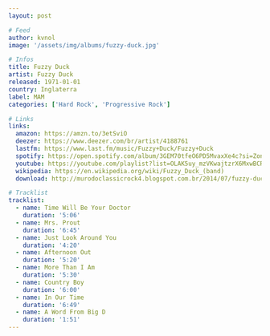 ```yaml
---
layout: post

# Feed
author: kvnol
image: '/assets/img/albums/fuzzy-duck.jpg'

# Infos
title: Fuzzy Duck
artist: Fuzzy Duck
released: 1971-01-01
country: Inglaterra
label: MAM
categories: ['Hard Rock', 'Progressive Rock']

# Links
links:
  amazon: https://amzn.to/3etSviO
  deezer: https://www.deezer.com/br/artist/4188761
  lastfm: https://www.last.fm/music/Fuzzy+Duck/Fuzzy+Duck
  spotify: https://open.spotify.com/album/3GEM70tfeO6PD5MvaxXe4c?si=ZonPrj2VSJaoUMBlzhrnZQ
  youtube: https://youtube.com/playlist?list=OLAK5uy_mzVKwajtzrX6MxwBCRRypeNR2W-XQL_p4
  wikipedia: https://en.wikipedia.org/wiki/Fuzzy_Duck_(band)
  download: http://murodoclassicrock4.blogspot.com.br/2014/07/fuzzy-duck-1971.html

# Tracklist
tracklist:
  - name: Time Will Be Your Doctor
    duration: '5:06'
  - name: Mrs. Prout
    duration: '6:45'
  - name: Just Look Around You
    duration: '4:20'
  - name: Afternoon Out
    duration: '5:20'
  - name: More Than I Am
    duration: '5:30'
  - name: Country Boy
    duration: '6:00'
  - name: In Our Time
    duration: '6:49'
  - name: A Word From Big D
    duration: '1:51'
---
```

